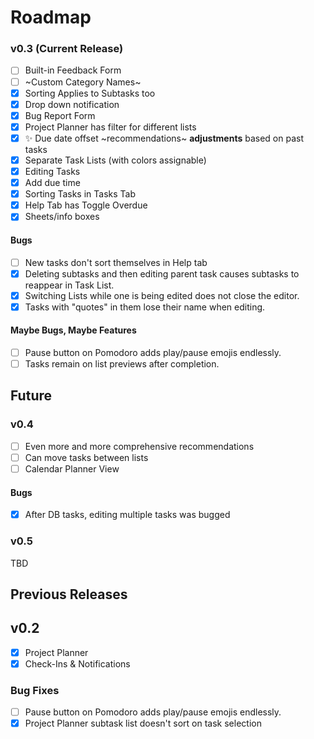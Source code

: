 # Roadmap

### v0.3 (Current Release)
- [ ] Built-in Feedback Form
- [ ] ~Custom Category Names~ <!-- Strikethrough: we're not doing it anymoreeee -->
- [x] Sorting Applies to Subtasks too
- [x] Drop down notification
- [x] Bug Report Form
- [x] Project Planner has filter for different lists
- [x] ✨ Due date offset ~recommendations~ __adjustments__ based on past tasks
- [x] Separate Task Lists (with colors assignable)
- [x] Editing Tasks
- [x] Add due time
- [x] Sorting Tasks in Tasks Tab
- [x] Help Tab has Toggle Overdue
- [x] Sheets/info boxes

#### Bugs
- [ ] New tasks don't sort themselves in Help tab
- [x] Deleting subtasks and then editing parent task causes subtasks to reappear in Task List.
- [x] Switching Lists while one is being edited does not close the editor.
- [x] Tasks with \"quotes\" in them lose their name when editing.

#### Maybe Bugs, Maybe Features
- [ ] Pause button on Pomodoro adds play/pause emojis endlessly.
- [ ] Tasks remain on list previews after completion.

## Future

### v0.4
- [ ] Even more and more comprehensive recommendations
- [ ] Can move tasks between lists
- [ ] Calendar Planner View

#### Bugs
- [x] After DB tasks, editing multiple tasks was bugged

### v0.5
TBD

## Previous Releases

## v0.2
- [x] Project Planner
- [x] Check-Ins & Notifications

### Bug Fixes
- [ ] Pause button on Pomodoro adds play/pause emojis endlessly.
- [x] Project Planner subtask list doesn't sort on task selection